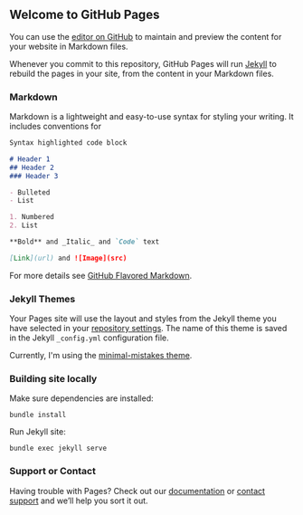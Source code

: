 ## Welcome to GitHub Pages

You can use the [editor on GitHub](https://github.com/coduinix/coduinix.github.io/edit/master/README.md) to maintain and preview the content for your website in Markdown files.

Whenever you commit to this repository, GitHub Pages will run [Jekyll](https://jekyllrb.com/) to rebuild the pages in your site, from the content in your Markdown files.

### Markdown

Markdown is a lightweight and easy-to-use syntax for styling your writing. It includes conventions for

```markdown
Syntax highlighted code block

# Header 1
## Header 2
### Header 3

- Bulleted
- List

1. Numbered
2. List

**Bold** and _Italic_ and `Code` text

[Link](url) and ![Image](src)
```

For more details see [GitHub Flavored Markdown](https://guides.github.com/features/mastering-markdown/).

### Jekyll Themes

Your Pages site will use the layout and styles from the Jekyll theme you have selected in your [repository settings](https://github.com/coduinix/coduinix.github.io/settings). The name of this theme is saved in the Jekyll `_config.yml` configuration file.

Currently, I'm using the [minimal-mistakes theme](https://mmistakes.github.io/minimal-mistakes/).

### Building site locally
Make sure dependencies are installed:
```shell
bundle install
```

Run Jekyll site:
```shell
bundle exec jekyll serve
```

### Support or Contact

Having trouble with Pages? Check out our [documentation](https://help.github.com/categories/github-pages-basics/) or [contact support](https://github.com/contact) and we’ll help you sort it out.
